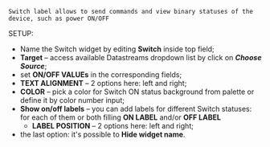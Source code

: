     Switch label allows to send commands and view binary statuses of the device, such as power ON/OFF


SETUP:  
- Name the Switch widget by editing **Switch** inside top field;
- **Target** – access available Datastreams dropdown list by click on ***Choose Source***;
- set **ON/OFF VALUEs** in the corresponding fields;
- **TEXT ALIGNMENT** – 2 options here: left and right;
- **COLOR** – pick a color for Switch ON status background from palette or define it by color number input;
- **Show on/off labels** – you can add labels for different Switch statuses: for each of them or both filling **ON LABEL** and/or **OFF LABEL**
  - **LABEL POSITION** – 2 options here: left and right;
- the last option: it's possible to **Hide widget name**.
